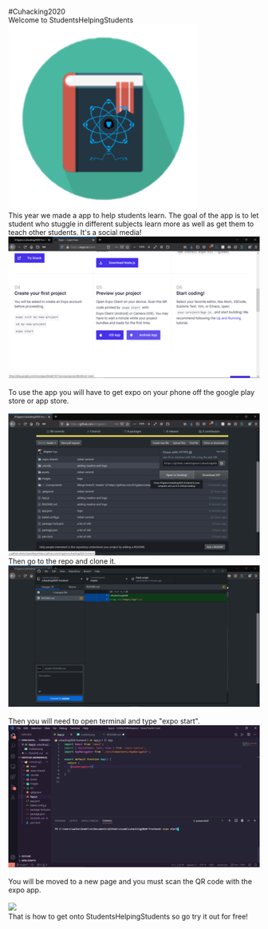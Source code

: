 #Cuhacking2020
<br>
Welcome to StudentsHelpingStudents
<br>
<img src="images/logo.png" style="width: 75%; hieght: 75% ">
<br>
This year we made a app to help students learn. The goal of the app is to let student who stuggle in different subjects learn more as well as get them to teach other students. It's a social media!
<br>
<img src="images/4.png">
<br>
<br>
To use the app you will have to get expo on your phone off the google play store or app store.
<br>
<br>
<img src="images/1.png">
<br>
Then go to the repo and clone it.
<br>
<img src="images/2.png">
<br>
<br>
Then you will need to open terminal and type "expo start".
<br>
<img src="images/3.png">
<br>
<br>
You will be moved to a new page and you must scan the QR code with the expo app.
<br>
<br>
<img src="https://cdn.discordapp.com/attachments/664656923097956387/665948543009423360/Screenshot_20200112-110131_Expo.jpg" style="height 50%; width=50%">
<br>
That is how to get onto StudentsHelpingStudents so go try it out for free!
